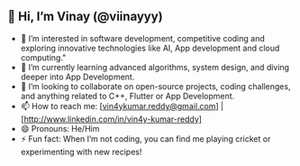 ## 👋 Hi, I’m Vinay (@viinayyy)
- 👀 I’m interested in software development, competitive coding and exploring innovative technologies like AI, App development and cloud computing."
- 🌱 I’m currently learning advanced algorithms, system design, and diving deeper into App Development.
- 💞️ I’m looking to collaborate on open-source projects, coding challenges, and anything related to C++, Flutter or App Development.
- 📫 How to reach me: [vin4ykumar.reddy@gmail.com] | [http://www.linkedin.com/in/vin4y-kumar-reddy]
- 😄 Pronouns: He/Him
- ⚡ Fun fact: When I’m not coding, you can find me playing cricket or experimenting with new recipes!

<!---
viinayyy/viinayyy is a ✨ special ✨ repository because its README.md (this file) appears on your GitHub profile.
You can click the Preview link to take a look at your changes.
--->

